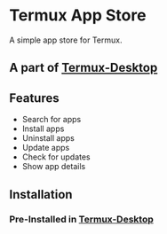 # Termux App Store

A simple app store for Termux.

## A part of [Termux-Desktop](https://github.com/sabamdarif/termux-desktop)

## Features

- Search for apps
- Install apps
- Uninstall apps
- Update apps
- Check for updates
- Show app details

## Installation

### Pre-Installed in [Termux-Desktop](https://github.com/sabamdarif/termux-desktop)